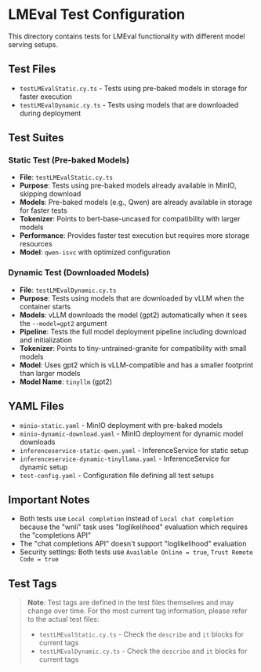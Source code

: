 # LMEval Test Configuration

This directory contains tests for LMEval functionality with different model serving setups.

## Test Files

- `testLMEvalStatic.cy.ts` - Tests using pre-baked models in storage for faster execution
- `testLMEvalDynamic.cy.ts` - Tests using models that are downloaded during deployment

## Test Suites

### Static Test (Pre-baked Models)
- **File**: `testLMEvalStatic.cy.ts`
- **Purpose**: Tests using pre-baked models already available in MinIO, skipping download
- **Models**: Pre-baked models (e.g., Qwen) are already available in storage for faster tests
- **Tokenizer**: Points to bert-base-uncased for compatibility with larger models
- **Performance**: Provides faster test execution but requires more storage resources
- **Model**: `qwen-isvc` with optimized configuration

### Dynamic Test (Downloaded Models)
- **File**: `testLMEvalDynamic.cy.ts`
- **Purpose**: Tests using models that are downloaded by vLLM when the container starts
- **Models**: vLLM downloads the model (gpt2) automatically when it sees the `--model=gpt2` argument
- **Pipeline**: Tests the full model deployment pipeline including download and initialization
- **Tokenizer**: Points to tiny-untrained-granite for compatibility with small models
- **Model**: Uses gpt2 which is vLLM-compatible and has a smaller footprint than larger models
- **Model Name**: `tinyllm` (gpt2)

## YAML Files

- `minio-static.yaml` - MinIO deployment with pre-baked models
- `minio-dynamic-download.yaml` - MinIO deployment for dynamic model downloads
- `inferenceservice-static-qwen.yaml` - InferenceService for static setup
- `inferenceservice-dynamic-tinyllama.yaml` - InferenceService for dynamic setup
- `test-config.yaml` - Configuration file defining all test setups

## Important Notes

- Both tests use `Local completion` instead of `Local chat completion` because the "wnli" task uses "loglikelihood" evaluation which requires the "completions API"
- The "chat completions API" doesn't support "loglikelihood" evaluation
- Security settings: Both tests use `Available Online = true`, `Trust Remote Code = true`

## Test Tags

> **Note**: Test tags are defined in the test files themselves and may change over time.
> For the most current tag information, please refer to the actual test files:
> - `testLMEvalStatic.cy.ts` - Check the `describe` and `it` blocks for current tags
> - `testLMEvalDynamic.cy.ts` - Check the `describe` and `it` blocks for current tags
